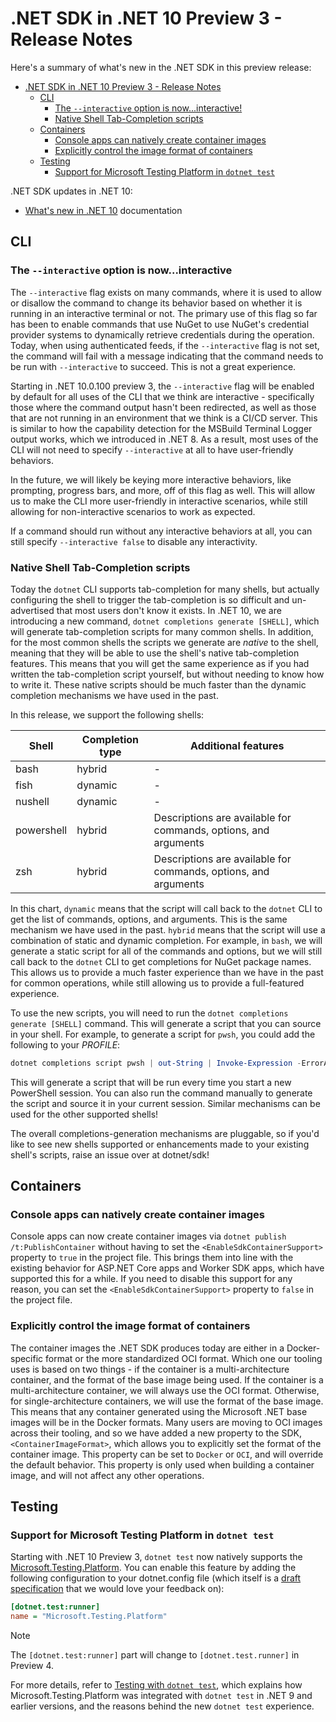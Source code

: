 # .NET SDK in .NET 10 Preview 3 - Release Notes

Here's a summary of what's new in the .NET SDK in this preview release:

- [.NET SDK in .NET 10 Preview 3 - Release Notes](#net-sdk-in-net-10-preview-3---release-notes)
  - [CLI](#cli)
    - [The `--interactive` option is now...interactive!](#the---interactive-option-is-nowinteractive)
    - [Native Shell Tab-Completion scripts](#native-shell-tab-completion-scripts)
  - [Containers](#containers)
    - [Console apps can natively create container images](#console-apps-can-natively-create-container-images)
    - [Explicitly control the image format of containers](#explicitly-control-the-image-format-of-containers)
  - [Testing](#testing)
    - [Support for Microsoft Testing Platform in `dotnet test`](#support-for-microsoft-testing-platform-in-dotnet-test)

.NET SDK updates in .NET 10:

- [What's new in .NET 10](https://learn.microsoft.com/dotnet/core/whats-new/dotnet-10/overview#net-sdk) documentation

## CLI

### The `--interactive` option is now...interactive

The `--interactive` flag exists on many commands, where it is used to allow or disallow the command to change its behavior based on whether it is running in an interactive terminal or not. The primary use of this flag so far has been to enable commands that use NuGet to use NuGet's credential provider systems to dynamically retrieve credentials during the operation. Today, when using authenticated feeds, if the `--interactive` flag is not set, the command will fail with a message indicating that the command needs to be run with `--interactive` to succeed. This is not a great experience.

Starting in .NET 10.0.100 preview 3, the `--interactive` flag will be enabled by default for all uses of the CLI that we think are interactive - specifically those where the command output hasn't been redirected, as well as those that are not running in an environment that we think is a CI/CD server. This is similar to how the capability detection for the MSBuild Terminal Logger output works, which we introduced in .NET 8. As a result, most uses of the CLI will not need to specify `--interactive` at all to have user-friendly behaviors.

In the future, we will likely be keying more interactive behaviors, like prompting, progress bars, and more, off of this flag as well. This will allow us to make the CLI more user-friendly in interactive scenarios, while still allowing for non-interactive scenarios to work as expected.

If a command should run without any interactive behaviors at all, you can still specify `--interactive false` to disable any interactivity.

### Native Shell Tab-Completion scripts

Today the `dotnet` CLI supports tab-completion for many shells, but actually configuring the shell to trigger the tab-completion is so difficult and un-advertised that most users don't know it exists. In .NET 10, we are introducing a new command, `dotnet completions generate [SHELL]`, which will generate tab-completion scripts for many common shells. In addition, for the most common shells the scripts we generate are _native_ to the shell, meaning that they will be able to use the shell's native tab-completion features. This means that you will get the same experience as if you had written the tab-completion script yourself, but without needing to know how to write it. These native scripts should be much faster than the dynamic completion mechanisms we have used in the past.

In this release, we support the following shells:

| Shell      | Completion type | Additional features                                             |
| ---------- | --------------- | --------------------------------------------------------------- |
| bash       | hybrid          | -                                                               |
| fish       | dynamic         | -                                                               |
| nushell    | dynamic         | -                                                               |
| powershell | hybrid          | Descriptions are available for commands, options, and arguments |
| zsh        | hybrid          | Descriptions are available for commands, options, and arguments |

In this chart, `dynamic` means that the script will call back to the `dotnet` CLI to get the list of commands, options, and arguments. This is the same mechanism we have used in the past. `hybrid` means that the script will use a combination of static and dynamic completion. For example, in `bash`, we will generate a static script for all of the commands and options, but we will still call back to the `dotnet` CLI to get completions for NuGet package names. This allows us to provide a much faster experience than we have in the past for common operations, while still allowing us to provide a full-featured experience.

To use the new scripts, you will need to run the `dotnet completions generate [SHELL]` command. This will generate a script that you can source in your shell. For example, to generate a script for `pwsh`, you could add the following to your $PROFILE$:

```powershell
dotnet completions script pwsh | out-String | Invoke-Expression -ErrorAction SilentlyContinue
```

This will generate a script that will be run every time you start a new PowerShell session. You can also run the command manually to generate the script and source it in your current session. Similar mechanisms can be used for the other supported shells!

The overall completions-generation mechanisms are pluggable, so if you'd like to see new shells supported or enhancements made to your existing shell's scripts, raise an issue over at dotnet/sdk!

## Containers

### Console apps can natively create container images

Console apps can now create container images via `dotnet publish /t:PublishContainer` without having to set the `<EnableSdkContainerSupport>` property to `true` in the project file. This brings them into line with the existing behavior for ASP.NET Core apps and Worker SDK apps, which have supported this for a while. If you need to disable this support for any reason, you can set the `<EnableSdkContainerSupport>` property to `false` in the project file.

### Explicitly control the image format of containers

The container images the .NET SDK produces today are either in a Docker-specific format or the more standardized OCI format. Which one our tooling uses is based on two things - if the container is a multi-architecture container, and the format of the base image being used. If the container is a multi-architecture container, we will always use the OCI format. Otherwise, for single-architecture containers, we will use the format of the base image. This means that any container generated using the Microsoft .NET base images will be in the Docker formats. Many users are moving to OCI images across their tooling, and so we have added a new property to the SDK, `<ContainerImageFormat>`, which allows you to explicitly set the format of the container image. This property can be set to `Docker` or `OCI`, and will override the default behavior. This property is only used when building a container image, and will not affect any other operations.

## Testing

### Support for Microsoft Testing Platform in `dotnet test`

Starting with .NET 10 Preview 3, `dotnet test` now natively supports the [Microsoft.Testing.Platform](https://aka.ms/mtp-overview). You can enable this feature by adding the following configuration to your dotnet.config file (which itself is a [draft specification](https://github.com/dotnet/designs/pull/328) that we would love your feedback on):

 ```ini
 [dotnet.test:runner]
 name = "Microsoft.Testing.Platform"
 ```

> [!NOTE]
> The `[dotnet.test:runner]` part will change to `[dotnet.test.runner]` in Preview 4.

For more details, refer to [Testing with `dotnet test`](https://learn.microsoft.com/dotnet/core/testing/unit-testing-with-dotnet-test), which explains how Microsoft.Testing.Platform was integrated with `dotnet test` in .NET 9 and earlier versions, and the reasons behind the new `dotnet test` experience.
